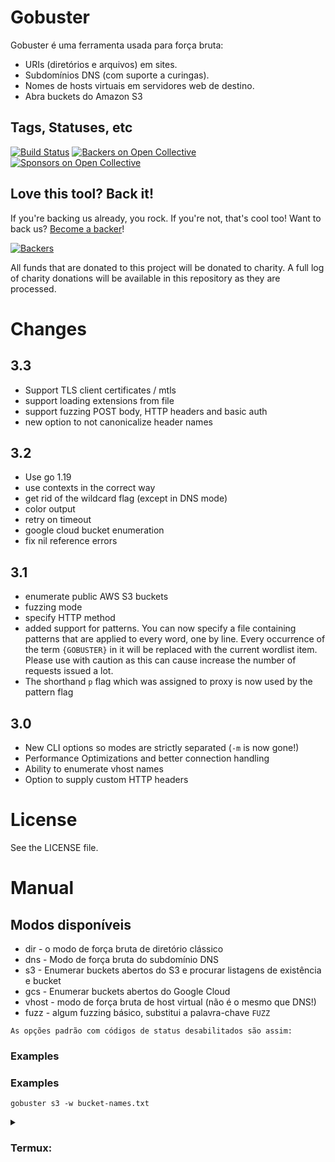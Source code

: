 
# Gobuster 
Gobuster é uma ferramenta usada para força bruta:

- URIs (diretórios e arquivos) em sites.
- Subdomínios DNS (com suporte a curingas).
- Nomes de hosts virtuais em servidores web de destino.
- Abra buckets do Amazon S3

## Tags, Statuses, etc

[![Build Status](https://travis-ci.com/OJ/gobuster.svg?branch=master)](https://travis-ci.com/OJ/gobuster) [![Backers on Open Collective](https://opencollective.com/gobuster/backers/badge.svg)](https://opencollective.com/gobuster) [![Sponsors on Open Collective](https://opencollective.com/gobuster/sponsors/badge.svg)](https://opencollective.com/gobuster)


## Love this tool? Back it!

If you're backing us already, you rock. If you're not, that's cool too! Want to back us? [Become a backer](https://opencollective.com/gobuster#backer)!

[![Backers](https://opencollective.com/gobuster/backers.svg?width=890)](https://opencollective.com/gobuster#backers)

All funds that are donated to this project will be donated to charity. A full log of charity donations will be available in this repository as they are processed.

# Changes

## 3.3

- Support TLS client certificates / mtls
- support loading extensions from file
- support fuzzing POST body, HTTP headers and basic auth
- new option to not canonicalize header names

## 3.2

- Use go 1.19
- use contexts in the correct way
- get rid of the wildcard flag (except in DNS mode)
- color output
- retry on timeout
- google cloud bucket enumeration
- fix nil reference errors

## 3.1

- enumerate public AWS S3 buckets
- fuzzing mode
- specify HTTP method
- added support for patterns. You can now specify a file containing patterns that are applied to every word, one by line. Every occurrence of the term `{GOBUSTER}` in it will be replaced with the current wordlist item. Please use with caution as this can cause increase the number of requests issued a lot.
- The shorthand `p` flag which was assigned to proxy is now used by the pattern flag

## 3.0

- New CLI options so modes are strictly separated (`-m` is now gone!)
- Performance Optimizations and better connection handling
- Ability to enumerate vhost names
- Option to supply custom HTTP headers

# License

See the LICENSE file.

# Manual

## Modos disponíveis

- dir - o modo de força bruta de diretório clássico
- dns - Modo de força bruta do subdomínio DNS
- s3 - Enumerar buckets abertos do S3 e procurar listagens de existência e bucket
- gcs - Enumerar buckets abertos do Google Cloud
- vhost - modo de força bruta de host virtual (não é o mesmo que DNS!)
- fuzz - algum fuzzing básico, substitui a palavra-chave `FUZZ`



```text
As opções padrão com códigos de status desabilitados são assim:
```

### Examples


### Examples

```text
gobuster s3 -w bucket-names.txt
```






<details>
  <summary><h3>Termux:</h3></summary>
 

```text
termux-setup-storage 
termux-change-repo 
apt update -y
apt upgrade -y 
pkg install golang git -y 
git clone https://github.com/OJ/gobuster 
mv gobuster /data/data/com.termux/files/usr/lib/go/src/ 
go mod init gobuster 
go get github.com/OJ/gobuster/v3/cli/cmd 
go run gobuster
 ```

